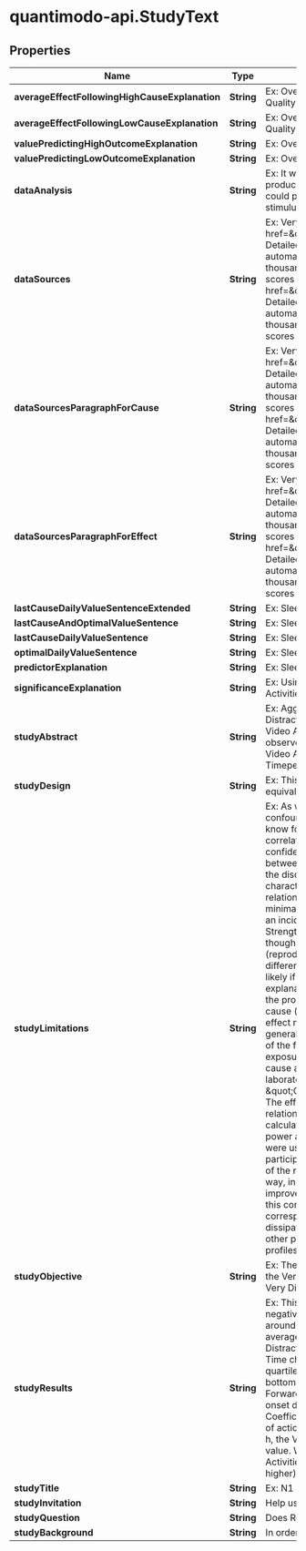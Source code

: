 # quantimodo-api.StudyText

## Properties
Name | Type | Description | Notes
------------ | ------------- | ------------- | -------------
**averageEffectFollowingHighCauseExplanation** | **String** | Ex: Overall Mood is 3.55/5 (15% higher) on average after days with around 4.19/5 Sleep Quality | [optional] 
**averageEffectFollowingLowCauseExplanation** | **String** | Ex: Overall Mood is 2.65/5 (14% lower) on average after days with around 1.97/5 Sleep Quality | [optional] 
**valuePredictingHighOutcomeExplanation** | **String** | Ex: Overall Mood, on average, 17% higher after around 4.14/5 Sleep Quality | [optional] 
**valuePredictingLowOutcomeExplanation** | **String** | Ex: Overall Mood, on average, 11% lower after around 3.03/5 Sleep Quality | [optional] 
**dataAnalysis** | **String** | Ex: It was assumed that 0 hours would pass before a change in Very Distracting Time would produce an observable change in Video Activities.  It was assumed that Very Distracting Time could produce an observable change in Video Activities for as much as 7 days after the stimulus event. | [optional] 
**dataSources** | **String** | Ex: Very Distracting Time data was primarily collected using &lt;a href&#x3D;\&quot;https://www.rescuetime.com/rp/quantimodo/plans\&quot;&gt;RescueTime&lt;/a&gt;. Detailed reports show which applications and websites you spent time on. Activities are automatically grouped into pre-defined categories with built-in productivity scores covering thousands of websites and applications. You can customize categories and productivity scores to meet your needs.&lt;br&gt;Video Activities data was primarily collected using &lt;a href&#x3D;\&quot;https://www.rescuetime.com/rp/quantimodo/plans\&quot;&gt;RescueTime&lt;/a&gt;. Detailed reports show which applications and websites you spent time on. Activities are automatically grouped into pre-defined categories with built-in productivity scores covering thousands of websites and applications. You can customize categories and productivity scores to meet your needs. | [optional] 
**dataSourcesParagraphForCause** | **String** | Ex: Very Distracting Time data was primarily collected using &lt;a href&#x3D;\&quot;https://www.rescuetime.com/rp/quantimodo/plans\&quot;&gt;RescueTime&lt;/a&gt;. Detailed reports show which applications and websites you spent time on. Activities are automatically grouped into pre-defined categories with built-in productivity scores covering thousands of websites and applications. You can customize categories and productivity scores to meet your needs.&lt;br&gt;Video Activities data was primarily collected using &lt;a href&#x3D;\&quot;https://www.rescuetime.com/rp/quantimodo/plans\&quot;&gt;RescueTime&lt;/a&gt;. Detailed reports show which applications and websites you spent time on. Activities are automatically grouped into pre-defined categories with built-in productivity scores covering thousands of websites and applications. You can customize categories and productivity scores to meet your needs. | [optional] 
**dataSourcesParagraphForEffect** | **String** | Ex: Very Distracting Time data was primarily collected using &lt;a href&#x3D;\&quot;https://www.rescuetime.com/rp/quantimodo/plans\&quot;&gt;RescueTime&lt;/a&gt;. Detailed reports show which applications and websites you spent time on. Activities are automatically grouped into pre-defined categories with built-in productivity scores covering thousands of websites and applications. You can customize categories and productivity scores to meet your needs.&lt;br&gt;Video Activities data was primarily collected using &lt;a href&#x3D;\&quot;https://www.rescuetime.com/rp/quantimodo/plans\&quot;&gt;RescueTime&lt;/a&gt;. Detailed reports show which applications and websites you spent time on. Activities are automatically grouped into pre-defined categories with built-in productivity scores covering thousands of websites and applications. You can customize categories and productivity scores to meet your needs. | [optional] 
**lastCauseDailyValueSentenceExtended** | **String** | Ex: Sleep Quality Predicts Higher Overall Mood | [optional] 
**lastCauseAndOptimalValueSentence** | **String** | Ex: Sleep Quality Predicts Higher Overall Mood | [optional] 
**lastCauseDailyValueSentence** | **String** | Ex: Sleep Quality Predicts Higher Overall Mood | [optional] 
**optimalDailyValueSentence** | **String** | Ex: Sleep Quality Predicts Higher Overall Mood | [optional] 
**predictorExplanation** | **String** | Ex: Sleep Quality Predicts Higher Overall Mood | [optional] 
**significanceExplanation** | **String** | Ex: Using a two-tailed t-test with alpha &#x3D; 0.05, it was determined that the change in Video Activities is statistically significant at 95% confidence interval. | [optional] 
**studyAbstract** | **String** | Ex: Aggregated data from 21 suggests with a low degree of confidence (p&#x3D;0.097) that Very Distracting Time (Work) has a moderately positive predictive relationship (R&#x3D;0.354) with Video Activities  (Activity).  The highest quartile of Video Activities measurements were observed following an average 2.03h Very Distracting Timeper day.  The lowest quartile of Video Activities  measurements were observed following an average 1.04h Very Distracting Timeper day. | 
**studyDesign** | **String** | Ex: This study is based on data donated by  21 QuantiModo users. Thus, the study design is equivalent to the aggregation of 21 separate n&#x3D;1 observational natural experiments. | 
**studyLimitations** | **String** | Ex: As with any human experiment, it was impossible to control for all potentially confounding variables.             Correlation does not necessarily imply correlation.  We can never know for sure if one factor is definitely the cause of an outcome.             However, lack of correlation definitely implies the lack of a causal relationship.  Hence, we can with great             confidence rule out non-existent relationships. For instance, if we discover no relationship between mood             and an antidepressant this information is just as or even more valuable than the discovery that there is a relationship.             &lt;br&gt;             &lt;br&gt;             We can also take advantage of several characteristics of time series data from many subjects  to infer the likelihood of a causal relationship if we do find a correlational relationship.             The criteria for causation are a group of minimal conditions necessary to provide adequate evidence of a causal relationship between an incidence and a possible consequence.             The list of the criteria is as follows:             &lt;br&gt;             1. Strength (effect size): A small association does not mean that there is not a causal effect, though the larger the association, the more likely that it is causal.             &lt;br&gt;             2. Consistency (reproducibility): Consistent findings observed by different persons in different places with different samples strengthens the likelihood of an effect.             &lt;br&gt;             3. Specificity: Causation is likely if a very specific population at a specific site and disease with no other likely explanation. The more specific an association between a factor and an effect is, the bigger the probability of a causal relationship.             &lt;br&gt;             4. Temporality: The effect has to occur after the cause (and if there is an expected delay between the cause and expected effect, then the effect must occur after that delay).             &lt;br&gt;             5. Biological gradient: Greater exposure should generally lead to greater incidence of the effect. However, in some cases, the mere presence of the factor can trigger the effect. In other cases, an inverse proportion is observed: greater exposure leads to lower incidence.             &lt;br&gt;             6. Plausibility: A plausible mechanism between cause and effect is helpful.             &lt;br&gt;             7. Coherence: Coherence between epidemiological and laboratory findings increases the likelihood of an effect.             &lt;br&gt;             8. Experiment: \&quot;Occasionally it is possible to appeal to experimental evidence\&quot;.             &lt;br&gt;             9. Analogy: The effect of similar factors may be considered.             &lt;br&gt;             &lt;br&gt;              The confidence in a causal relationship is bolstered by the fact that time-precedence was taken into account in all calculations. Furthermore, in accordance with the law of large numbers (LLN), the predictive power and accuracy of these results will continually grow over time.  146 paired data points were used in this analysis.   Assuming that the relationship is merely coincidental, as the participant independently modifies their Very Distracting Time values, the observed strength of the relationship will decline until it is below the threshold of significance.  To it another way, in the case that we do find a spurious correlation, suggesting that banana intake improves mood for instance,             one will likely increase their banana intake.  Due to the fact that this correlation is spurious, it is unlikely             that you will see a continued and persistent corresponding increase in mood.  So over time, the spurious correlation will             naturally dissipate.Furthermore, it will be very enlightening to aggregate this data with the data from other participants  with similar genetic, diseasomic, environmentomic, and demographic profiles. | 
**studyObjective** | **String** | Ex: The objective of this study is to determine the nature of the relationship (if any) between the Very Distracting Time and the Video Activities. Additionally, we attempt to determine the Very Distracting Time values most likely to produce optimal Video Activities values. | 
**studyResults** | **String** | Ex: This analysis suggests that higher Very Distracting Time (Work) generally predicts negative Video Activities (p &#x3D; 0.097). Video Activities is, on average, 36%  higher after around 2.03 Very Distracting Time.  After an onset delay of 168 hours, Video Activities is, on average, 16%  lower than its average over the 168 hours following around 1.04 Very Distracting Time.  146 data points were used in this analysis.  The value for Very Distracting Time changed 2984 times, effectively running 1492 separate natural experiments. The top quartile outcome values are preceded by an average 2.03 h of Very Distracting Time.  The bottom quartile outcome values are preceded by an average 1.04 h of Very Distracting Time.  Forward Pearson Correlation Coefficient was 0.354 (p&#x3D;0.097, 95% CI -0.437 to 1.144 onset delay &#x3D; 0 hours, duration of action &#x3D; 168 hours) .  The Reverse Pearson Correlation Coefficient was 0.208 (P&#x3D;0.097, 95% CI -0.583 to 0.998, onset delay &#x3D; -0 hours, duration of action &#x3D; -168 hours). When the Very Distracting Time value is closer to 2.03 h than 1.04 h, the Video Activities value which follows is, on average, 36% percent higher than its typical value.  When the Very Distracting Time value is closer to 1.04 h than 2.03 h, the Video Activities value which follows is 0% lower than its typical value.  Video Activities is 5 h (67% higher) on average after days with around 5 h Very Distracting Time | 
**studyTitle** | **String** | Ex: N1 Study: Very Distracting Time Predicts Negative Video Activities | 
**studyInvitation** | **String** | Help us determine if Remeron affects Overall Mood! | [optional] 
**studyQuestion** | **String** | Does Remeron affect Overall Mood? | [optional] 
**studyBackground** | **String** | In order to reduce suffering through the advancement of human knowledge... | [optional] 


